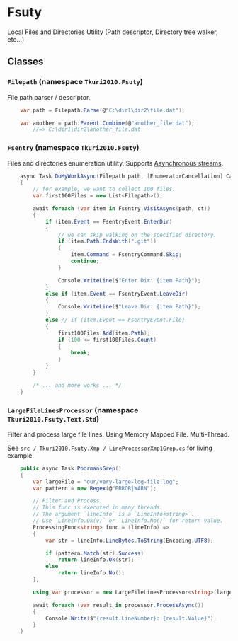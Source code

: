 # Fsuty
Local Files and Directories Utility (Path descriptor, Directory tree walker, etc...)

## Classes

### `Filepath` (namespace `Tkuri2010.Fsuty`)

File path parser / descriptor.
```cs
	var path = Filepath.Parse(@"C:\dir1\dir2\file.dat");

	var another = path.Parent.Combine(@"another_file.dat");
		//=> C:\dir1\dir2\another_file.dat
```

### `Fsentry` (namespace `Tkuri2010.Fsuty`)

Files and directories enumeration utility. Supports [Asynchronous streams](https://docs.microsoft.com/ja-jp/dotnet/csharp/whats-new/csharp-8#asynchronous-streams).

```cs
	async Task DoMyWorkAsync(Filepath path, [EnumeratorCancellation] CancellationToken ct = default)
	{
		// for example, we want to collect 100 files.
		var first100Files = new List<Filepath>();

		await foreach (var item in Fsentry.VisitAsync(path, ct))
		{
			if (item.Event == FsentryEvent.EnterDir)
			{
				// we can skip walking on the specified directory.
				if (item.Path.EndsWith(".git"))
				{
					item.Command = FsentryCommand.Skip;
					continue;
				}

				Console.WriteLine($"Enter Dir: {item.Path}");
			}
			else if (item.Event == FsentryEvent.LeaveDir)
			{
				Console.WriteLine($"Leave Dir: {item.Path}");
			}
			else // if (item.Event == FsentryEvent.File)
			{
				first100Files.Add(item.Path);
				if (100 <= first100Files.Count)
				{
					break;
				}
			}
		}

		/* ... and more works ... */
	}
```


### `LargeFileLinesProcessor` (namespace `Tkuri2010.Fsuty.Text.Std`)

Filter and process large file lines.
Using Memory Mapped File.
Multi-Thread.

See `src / Tkuri2010.Fsuty.Xmp / LineProcessorXmp1Grep.cs` for living example.

```cs
	public async Task PoormansGrep()
	{
		var largeFile = "our/very-large-log-file.log";
		var pattern = new Regex(@"ERROR|WARN");

		// Filter and Process.
		// This func is executed in many threads.
		// The argument `lineInfo` is a `LineInfo<string>`.
		// Use `LineInfo.Ok(v)` or `LineInfo.No()` for return value.
		ProcessingFunc<string> func = (lineInfo) =>
		{
			var str = lineInfo.LineBytes.ToString(Encoding.UTF8);

			if (pattern.Match(str).Success)
				return lineInfo.Ok(str);
			else
				return lineInfo.No();
		};

		using var processor = new LargeFileLinesProcessor<string>(largeFile, func);

		await foreach (var result in processor.ProcessAsync())
		{
			Console.Write($"{result.LineNumber}: {result.Value}");
		}
	}

```

